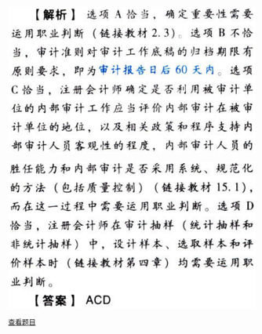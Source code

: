 ![](5e8f838839bc5ab5460b9908f1022b01.png)

![](469c258edfceba62288b94714cae20c4.png)

[查看题目](../审计概述.本章真题.md#9-题目)


